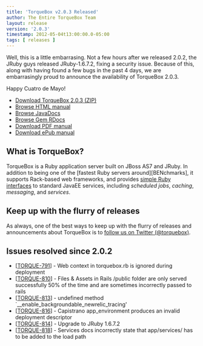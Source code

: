 ```yaml
---
title: 'TorqueBox v2.0.3 Released'
author: The Entire TorqueBox Team
layout: release
version: '2.0.3'
timestamp: 2012-05-04t13:00:00.0-05:00
tags: [ releases ]
---
```


Well, this is a little embarrasing.  Not a few hours after we released
2.0.2, the JRuby guys released JRuby-1.6.7.2, fixing a security issue.
Because of this, along with having found a few bugs in the past 4 days,
we are embarrasingly proud to announce the availability of TorqueBox
2.0.3.

Happy Cuatro de Mayo!

* [Download TorqueBox 2.0.3 (ZIP)][download]
* [Browse HTML manual][htmldocs]
* [Browse JavaDocs][javadocs]
* [Browse Gem RDocs][rdocs]
* [Download PDF manual][pdfdocs]
* [Download ePub manual][epubdocs]

## What is TorqueBox?

TorqueBox is a Ruby application server built on JBoss AS7 and JRuby.  In
addition to being one of the [fastest Ruby servers around][BENchmarks], it supports
Rack-based web frameworks, and provides [simple Ruby interfaces][features] to
standard JavaEE services, including *scheduled jobs*, *caching*, *messaging*,
and *services*.

## Keep up with the flurry of releases

As always, one of the best ways to keep up with the flurry of
releases and announcements about TorqueBox is to [follow us on Twitter (@torquebox)][twitter].

## Issues resolved since 2.0.2

<ul>
<li>[<a href='https://issues.jboss.org/browse/TORQUE-791'>TORQUE-791</a>] -         Web context in torquebox.rb is ignored during deployment
</li>
<li>[<a href='https://issues.jboss.org/browse/TORQUE-810'>TORQUE-810</a>] -         Files &amp; Assets in Rails /public folder are only served successfully 50% of the time and are sometimes incorrectly passed to rails
</li>
<li>[<a href='https://issues.jboss.org/browse/TORQUE-813'>TORQUE-813</a>] -         undefined method `__enable_backgroundable_newrelic_tracing&#39;
</li>
<li>[<a href='https://issues.jboss.org/browse/TORQUE-816'>TORQUE-816</a>] -         Capistrano app_environment produces an invalid deployment descriptor
</li>
<li>[<a href='https://issues.jboss.org/browse/TORQUE-814'>TORQUE-814</a>] -         Upgrade to JRuby 1.6.7.2
</li>
<li>[<a href='https://issues.jboss.org/browse/TORQUE-818'>TORQUE-818</a>] -         Services docs incorrectly state that app/services/ has to be added to the load path
</li>
</ul>

[download]: /release/org/torquebox/torquebox-dist/2.0.2/torquebox-dist-2.0.2-bin.zip
[htmldocs]: /documentation/2.0.2/
[logdocs]:  /documentation/2.0.2/jboss.html#jboss-logging
[javadocs]: /documentation/2.0.2/javadoc/
[rdocs]:    /documentation/2.0.2/yardoc/
[pdfdocs]:  /release/org/torquebox/torquebox-docs-en_US/2.0.2/torquebox-docs-en_US-2.0.2.pdf
[epubdocs]: /release/org/torquebox/torquebox-docs-en_US/2.0.2/torquebox-docs-en_US-2.0.2.epub
[features]: /features
[twitter]: http://twitter.com/torquebox
